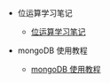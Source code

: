 -   位运算学习笔记

    -   [位运算学习笔记](/md/位运算学习笔记/位运算学习笔记)

-   mongoDB 使用教程
    -   [mongoDB 使用教程](/md/mongo使用教程/mongo使用教程)
